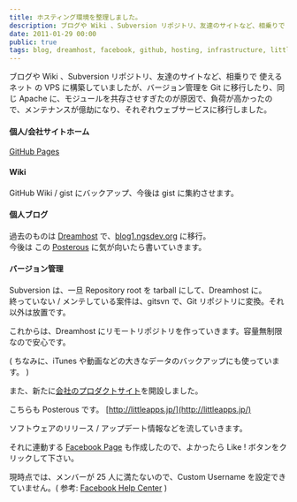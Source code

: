 ```yaml
---
title: ホスティング環境を整理しました。
description: ブログや Wiki 、Subversion リポジトリ、友達のサイトなど、相乗りで 使えるネット の VPS に構築していましたが、バージョン管理を Git に移行したり、同じ Apache に、モジュールを共存さ...
date: 2011-01-29 00:00
public: true
tags: blog, dreamhost, facebook, github, hosting, infrastructure, littleapps, posterous, subversion
---
```


ブログや Wiki 、Subversion リポジトリ、友達のサイトなど、相乗りで 使えるネット の VPS に構築していましたが、バージョン管理を Git に移行したり、同じ Apache に、モジュールを共存させすぎたのが原因で、負荷が高かったので、メンテナンスが億劫になり、それぞれウェブサービスに移行しました。

#### 個人/会社サイトホーム

[GitHub Pages](http://pages.github.com/)

#### Wiki

GitHub Wiki / gist にバックアップ、今後は gist に集約させます。 

#### 個人ブログ

過去のものは [Dreamhost](http://dreamhost.com/) で、[blog1.ngsdev.org](http://blog1.ngsdev.org/) に移行。  
今後は この [Posterous](http://posterous.com/) に気が向いたら書いていきます。 

#### バージョン管理

Subversion は、一旦 Repository root を tarball にして、Dreamhost に。  
終っていない / メンテしている案件は、gitsvn で、Git リポジトリに変換。それ以外は放置です。

これからは、Dreamhost にリモートリポジトリを作っていきます。容量無制限なので安心です。

( ちなみに、iTunes や動画などの大きなデータのバックアップにも使っています。 )

また、新たに[会社のプロダクトサイト](http://littleapps.jp/)を開設しました。

こちらも Posterous です。 [http://littleapps.jp/](http://littleapps.jp/)

ソフトウェアのリリース / アップデート情報などを流していきます。

それに連動する [Facebook Page](http://www.facebook.com/littleapps.jp) も作成したので、よかったら Like ! ボタンをクリックして下さい。

現時点では、メンバーが 25 人に満たないので、Custom Username を設定できていません。( 参考: [Facebook Help Center](http://www.facebook.com/help/?page=900) )

